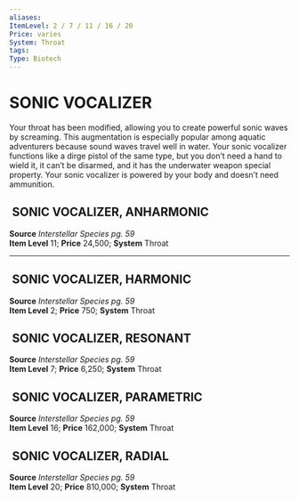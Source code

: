 ```yaml
---
aliases: 
ItemLevel: 2 / 7 / 11 / 16 / 20
Price: varies 
System: Throat
tags: 
Type: Biotech
---
```

# SONIC VOCALIZER
Your throat has been modified, allowing you to create powerful sonic waves by screaming. This augmentation is especially popular among aquatic adventurers because sound waves travel well in water. Your sonic vocalizer functions like a dirge pistol of the same type, but you don’t need a hand to wield it, it can’t be disarmed, and it has the underwater weapon special property. Your sonic vocalizer is powered by your body and doesn’t need ammunition.  

##  SONIC VOCALIZER, ANHARMONIC

**Source** _Interstellar Species pg. 59_  
**Item Level** 11; **Price** 24,500; **System** Throat  
  

---

##  SONIC VOCALIZER, HARMONIC

**Source** _Interstellar Species pg. 59_  
**Item Level** 2; **Price** 750; **System** Throat  
  

##  SONIC VOCALIZER, RESONANT

**Source** _Interstellar Species pg. 59_  
**Item Level** 7; **Price** 6,250; **System** Throat  
  

##  SONIC VOCALIZER, PARAMETRIC

**Source** _Interstellar Species pg. 59_  
**Item Level** 16; **Price** 162,000; **System** Throat  
  

##  SONIC VOCALIZER, RADIAL

**Source** _Interstellar Species pg. 59_  
**Item Level** 20; **Price** 810,000; **System** Throat